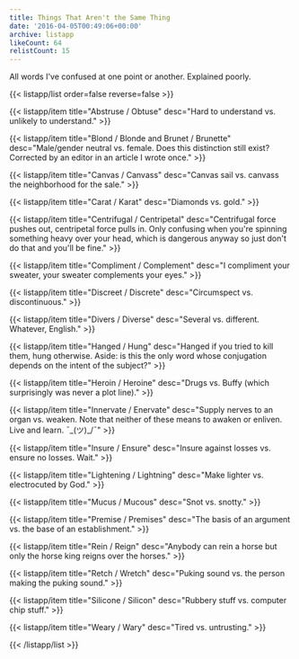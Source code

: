 ```yaml
---
title: Things That Aren't the Same Thing
date: '2016-04-05T00:49:06+00:00'
archive: listapp
likeCount: 64
relistCount: 15
---
```


All words I've confused at one point or another. Explained poorly.

<!--more-->

{{< listapp/list order=false reverse=false >}}

   {{< listapp/item title="Abstruse / Obtuse"
      desc="Hard to understand vs. unlikely to understand." >}}

   {{< listapp/item title="Blond / Blonde and Brunet / Brunette"
      desc="Male/gender neutral vs. female. Does this distinction still exist? Corrected by an editor in an article I wrote once." >}}

   {{< listapp/item title="Canvas / Canvass"
      desc="Canvas sail vs. canvass the neighborhood for the sale." >}}

   {{< listapp/item title="Carat / Karat"
      desc="Diamonds vs. gold." >}}

   {{< listapp/item title="Centrifugal / Centripetal"
      desc="Centrifugal force pushes out, centripetal force pulls in. Only confusing when you're spinning something heavy over your head, which is dangerous anyway so just don't do that and you'll be fine." >}}

   {{< listapp/item title="Compliment / Complement"
      desc="I compliment your sweater, your sweater complements your eyes." >}}

   {{< listapp/item title="Discreet / Discrete"
      desc="Circumspect vs. discontinuous." >}}

   {{< listapp/item title="Divers / Diverse"
      desc="Several vs. different. Whatever, English." >}}

   {{< listapp/item title="Hanged / Hung"
      desc="Hanged if you tried to kill them, hung otherwise. Aside: is this the only word whose conjugation depends on the intent of the subject?" >}}

   {{< listapp/item title="Heroin / Heroine"
      desc="Drugs vs. Buffy (which surprisingly was never a plot line)." >}}

   {{< listapp/item title="Innervate / Enervate"
      desc="Supply nerves to an organ vs. weaken. Note that neither of these means to awaken or enliven. Live and learn. ¯\_(ツ)_/¯" >}}

   {{< listapp/item title="Insure / Ensure"
      desc="Insure against losses vs. ensure no losses. Wait." >}}

   {{< listapp/item title="Lightening / Lightning"
      desc="Make lighter vs. electrocuted by God." >}}

   {{< listapp/item title="Mucus / Mucous"
      desc="Snot vs. snotty." >}}

   {{< listapp/item title="Premise / Premises"
      desc="The basis of an argument vs. the base of an establishment." >}}

   {{< listapp/item title="Rein / Reign"
      desc="Anybody can rein a horse but only the horse king reigns over the horses." >}}

   {{< listapp/item title="Retch / Wretch"
      desc="Puking sound vs. the person making the puking sound." >}}

   {{< listapp/item title="Silicone / Silicon"
      desc="Rubbery stuff vs. computer chip stuff." >}}

   {{< listapp/item title="Weary / Wary"
      desc="Tired vs. untrusting." >}}

{{< /listapp/list >}}
